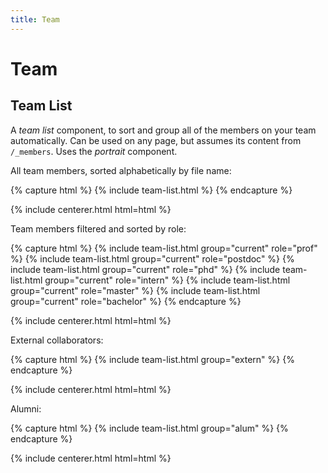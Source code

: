 ```yaml
---
title: Team
---
```


# <i class="fas fa-users"></i>Team

## Team List

A _team list_ component, to sort and group all of the members on your team automatically.
Can be used on any page, but assumes its content from `/_members`.
Uses the _portrait_ component.

All team members, sorted alphabetically by file name:

{% capture html %}
{% include team-list.html %}
{% endcapture %}

{% include centerer.html html=html %}

Team members filtered and sorted by role:

{% capture html %}
{% include team-list.html group="current" role="prof" %}
{% include team-list.html group="current" role="postdoc" %}
{% include team-list.html group="current" role="phd" %}
{% include team-list.html group="current" role="intern" %}
{% include team-list.html group="current" role="master" %}
{% include team-list.html group="current" role="bachelor" %}
{% endcapture %}

{% include centerer.html html=html %}

External collaborators:

{% capture html %}
{% include team-list.html group="extern" %}
{% endcapture %}

{% include centerer.html html=html %}

Alumni:

{% capture html %}
{% include team-list.html group="alum" %}
{% endcapture %}

{% include centerer.html html=html %}
